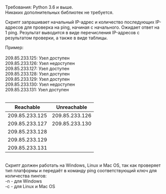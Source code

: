 Требования: Python 3.6 и выше.<br>
Никаких дополнительных библиотек не требуется.

Скрипт запрашивает начальный IP-адрес и количество последующих IP-адресов для проверка на ping, начиная с начального. Ожидает ответ на 1 ping. Результат выводится в виде перечисления IP-адресов с результатом проверки, а также в виде таблицы.<br>

Пример:<br><br>
209.85.233.125: Узел доступен<br>
209.85.233.126: Узел недоступен<br>
209.85.233.127: Узел доступен<br>
209.85.233.128: Узел доступен<br>
209.85.233.129: Узел доступен<br>
209.85.233.130: Узел недоступен<br>
209.85.233.131: Узел доступен<br><br>

|    Reachable    |   Unreachable   |
|-----------------|-----------------|
| 209.85.233.125  | 209.85.233.126  |
| 209.85.233.127  | 209.85.233.130  |
| 209.85.233.128  |                 |
| 209.85.233.129  |                 |
| 209.85.233.131  |                 |

<br>
Скрипт должен работать на Windows, Linux и Mac OS, так как проверяет тип платформы
и передаёт в команду ping соответствующий ключ для количества пингов:<br>
-n - для Windows<br>
-с - для Linux и Mac OS
